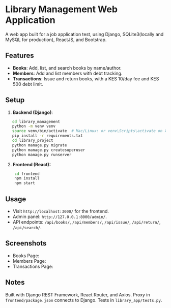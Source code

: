 # Library Management Web Application

A web app built for a job application test, using Django, SQLite3(locally and MySQL for production), ReactJS, and Bootstrap.

## Features
- **Books**: Add, list, and search books by name/author.
- **Members**: Add and list members with debt tracking.
- **Transactions**: Issue and return books, with a KES 10/day fee and KES 500 debt limit.

## Setup
1. **Backend (Django)**:
```bash
   cd library_management
   python -m venv venv
   source venv/bin/activate  # Mac/Linux: or venv\Scripts\activate on Windows
   pip install -r requirements.txt
   cd library_project
   python manage.py migrate
   python manage.py createsuperuser
   python manage.py runserver
```
2. **Frontend (React):**
```bash
    cd frontend
    npm install
    npm start
```

## Usage
- Visit `http://localhost:3000/` for the frontend.
- Admin panel: `http://127.0.0.1:8000/admin/`.
- API endpoints: `/api/books/`, `/api/members/`, `/api/issue/`, `/api/return/`, `/api/search/`.

## Screenshots

- Books Page:
- Members Page:
- Transactions Page:

## Notes
Built with Django REST Framework, React Router, and Axios.
Proxy in `frontend/package.json` connects to Django.
Tests in `library_app/tests.py`.

